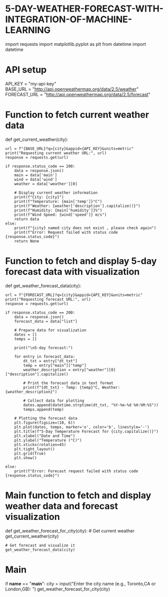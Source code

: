 # 5-DAY-WEATHER-FORECAST-WITH-INTEGRATION-OF-MACHINE-LEARNING
import requests
import matplotlib.pyplot as plt
from datetime import datetime

# API setup
API_KEY = "my-api-key"  
BASE_URL = "http://api.openweathermap.org/data/2.5/weather"
FORECAST_URL = "http://api.openweathermap.org/data/2.5/forecast"

# Function to fetch current weather data
def get_current_weather(city):
   
    url = f"{BASE_URL}?q={city}&appid={API_KEY}&units=metric"
    print("Requesting current weather URL:", url)
    response = requests.get(url)

    if response.status_code == 200:
        data = response.json()
        main = data['main']
        wind = data['wind']
        weather = data['weather'][0]

        # Display current weather information
        print(f"City: {city}")
        print(f"Temperature: {main['temp']}°C")
        print(f"Weather: {weather['description'].capitalize()}")
        print(f"Humidity: {main['humidity']}%")
        print(f"Wind Speed: {wind['speed']} m/s")
        return data
    else:
        print(f"{city} named city does not exist , please check again")
        print(f"Error: Request failed with status code {response.status_code}")
        return None

# Function to fetch and display 5-day forecast data with visualization
def get_weather_forecast_data(city):
   
    url = f"{FORECAST_URL}?q={city}&appid={API_KEY}&units=metric"
    print("Requesting forecast URL:", url)
    response = requests.get(url)

    if response.status_code == 200:
        data = response.json()
        forecast_data = data["list"]

        # Prepare data for visualization
        dates = []
        temps = []

        print("\n5-day forecast:")

        for entry in forecast_data:
            dt_txt = entry["dt_txt"]
            temp = entry["main"]["temp"]
            weather_description = entry["weather"][0]["description"].capitalize()

            # Print the forecast data in text format
            print(f"{dt_txt} - Temp: {temp}°C, Weather: {weather_description}")

            # Collect data for plotting
            dates.append(datetime.strptime(dt_txt, "%Y-%m-%d %H:%M:%S"))
            temps.append(temp)

        # Plotting the forecast data
        plt.figure(figsize=(10, 6))
        plt.plot(dates, temps, marker='o', color='b', linestyle='-')
        plt.title(f"5-Day Temperature Forecast for {city.capitalize()}")
        plt.xlabel("Date and Time")
        plt.ylabel("Temperature (°C)")
        plt.xticks(rotation=45)
        plt.tight_layout()
        plt.grid(True)
        plt.show()

    else:
        print(f"Error: Forecast request failed with status code {response.status_code}")

# Main function to fetch and display weather data and forecast visualization
def get_weather_forecast_for_city(city):
    # Get current weather 
    get_current_weather(city)

    # Get forecast and visualize it
    get_weather_forecast_data(city)

# Main 
if __name__ == "__main__":
    city = input("Enter the city name (e.g., Toronto,CA or London,GB): ")
    get_weather_forecast_for_city(city)
